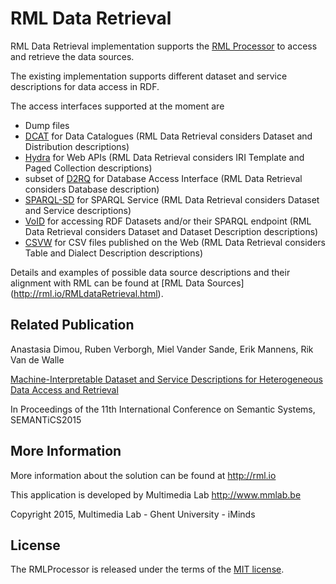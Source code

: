 RML Data Retrieval
==================

RML Data Retrieval implementation supports the [RML Processor](https://github.com/mmlab/RMLProcessor/) to access and retrieve the data sources.

The existing implementation supports different dataset and service descriptions for data access in RDF.

The access interfaces supported at the moment are 
* Dump files 
* [DCAT](http://www.w3.org/TR/vocab-dcat/) for Data Catalogues (RML Data Retrieval considers Dataset and Distribution descriptions)
* [Hydra](http://www.w3.org/ns/hydra/spec/latest/core/) for Web APIs (RML Data Retrieval considers IRI Template and Paged Collection descriptions)
* subset of [D2RQ](http://d2rq.org/d2rq-language) for Database Access Interface (RML Data Retrieval considers Database description)
* [SPARQL-SD](http://www.w3.org/TR/sparql11-service-description/) for SPARQL Service (RML Data Retrieval considers Dataset and Service descriptions)
* [VoID](http://www.w3.org/TR/void/) for accessing RDF Datasets and/or their SPARQL endpoint (RML Data Retrieval considers Dataset and Dataset Description descriptions)
* [CSVW](http://www.w3.org/TR/tabular-metadata/) for CSV files published on the Web (RML Data Retrieval considers Table and Dialect Description descriptions)

Details and examples of possible data source descriptions and their alignment with RML can be found at [RML Data Sources] (http://rml.io/RMLdataRetrieval.html).

Related Publication
-------------------

Anastasia Dimou, Ruben Verborgh, Miel Vander Sande, Erik Mannens, Rik Van de Walle

[Machine-Interpretable Dataset and Service Descriptions for Heterogeneous Data Access and Retrieval](http://dl.acm.org/citation.cfm?id=2814873)

In Proceedings of the 11th International Conference on Semantic Systems, SEMANTiCS2015


More Information
----------------

More information about the solution can be found at http://rml.io

This application is developed by Multimedia Lab http://www.mmlab.be

Copyright 2015, Multimedia Lab - Ghent University - iMinds

License
-------

The RMLProcessor is released under the terms of the [MIT license](http://opensource.org/licenses/mit-license.html).
